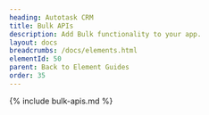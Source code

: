 ```yaml
---
heading: Autotask CRM
title: Bulk APIs
description: Add Bulk functionality to your app.
layout: docs
breadcrumbs: /docs/elements.html
elementId: 50
parent: Back to Element Guides
order: 35
---
```


{% include bulk-apis.md %}
